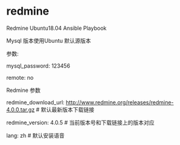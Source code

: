 # redmine
Redmine Ubuntu18.04 Ansible Playbook

Mysql 版本使用Ubuntu 默认源版本 

参数:

mysql_password: 123456

remote: no

Redmine 参数

redmine_download_url: http://www.redmine.org/releases/redmine-4.0.0.tar.gz   # 默认最新版本下载链接

redmine_version: 4.0.5  # 当前版本号和下载链接上的版本对应

lang: zh   # 默认安装语音
